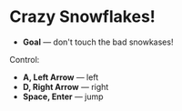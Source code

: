 # Crazy Snowflakes!

- **Goal** — don't touch the bad snowkases!

Control:
- **A, Left Arrow** — left
- **D, Right Arrow** — right
- **Space, Enter** — jump
